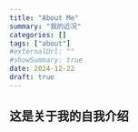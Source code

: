 ```yaml
---
title: "About Me"
summary: "我的近况"
categories: []
tags: ["about"]
#externalUrl: ""
#showSummary: true
date: 2024-12-22
draft: true
---
```



## 这是关于我的自我介绍
 <!-- (眼泪是心上的湖泊.) -->


 
